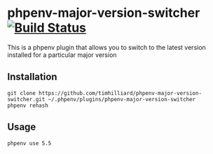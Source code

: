 # phpenv-major-version-switcher [![Build Status](https://travis-ci.org/timhilliard/phpenv-major-version-switcher.svg)](https://travis-ci.org/timhilliard/phpenv-major-version-switcher)
This is a phpenv plugin that allows you to switch to the latest version
installed for a particular major version

## Installation
```
git clone https://github.com/timhilliard/phpenv-major-version-switcher.git ~/.phpenv/plugins/phpenv-major-version-switcher
phpenv rehash
```

## Usage
```phpenv use 5.5```
